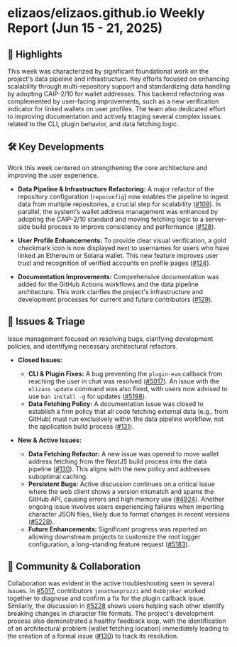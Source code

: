 # elizaos/elizaos.github.io Weekly Report (Jun 15 - 21, 2025)

## 🚀 Highlights
This week was characterized by significant foundational work on the project's data pipeline and infrastructure. Key efforts focused on enhancing scalability through multi-repository support and standardizing data handling by adopting CAIP-2/10 for wallet addresses. This backend refactoring was complemented by user-facing improvements, such as a new verification indicator for linked wallets on user profiles. The team also dedicated effort to improving documentation and actively triaging several complex issues related to the CLI, plugin behavior, and data fetching logic.

## 🛠️ Key Developments
Work this week centered on strengthening the core architecture and improving the user experience.

- **Data Pipeline & Infrastructure Refactoring:**
  A major refactor of the repository configuration (`repoconfig`) now enables the pipeline to ingest data from multiple repositories, a crucial step for scalability ([#109](https://github.com/elizaos/elizaos.github.io/pull/109)). In parallel, the system's wallet address management was enhanced by adopting the CAIP-2/10 standard and moving fetching logic to a server-side build process to improve consistency and performance ([#128](https://github.com/elizaos/elizaos.github.io/pull/128)).

- **User Profile Enhancements:**
  To provide clear visual verification, a gold checkmark icon is now displayed next to usernames for users who have linked an Ethereum or Solana wallet. This new feature improves user trust and recognition of verified accounts on profile pages ([#124](https://github.com/elizaos/elizaos.github.io/pull/124)).

- **Documentation Improvements:**
  Comprehensive documentation was added for the GitHub Actions workflows and the data pipeline architecture. This work clarifies the project's infrastructure and development processes for current and future contributors ([#129](https://github.com/elizaos/elizaos.github.io/pull/129)).

## 🐛 Issues & Triage
Issue management focused on resolving bugs, clarifying development policies, and identifying necessary architectural refactors.

- **Closed Issues:**
  - **CLI & Plugin Fixes:** A bug preventing the `plugin-evm` callback from reaching the user in chat was resolved ([#5017](https://github.com/elizaos/elizaos.github.io/issues/5017)). An issue with the `elizaos update` command was also fixed, with users now advised to use `bun install -g` for updates ([#5198](https://github.com/elizaos/elizaos.github.io/issues/5198)).
  - **Data Fetching Policy:** A documentation issue was closed to establish a firm policy that all code fetching external data (e.g., from GitHub) must run exclusively within the data pipeline workflow, not the application build process ([#131](https://github.com/elizaos/elizaos.github.io/issues/131)).

- **New & Active Issues:**
  - **Data Fetching Refactor:** A new issue was opened to move wallet address fetching from the NextJS build process into the data pipeline ([#130](https://github.com/elizaos/elizaos.github.io/issues/130)). This aligns with the new policy and addresses suboptimal caching.
  - **Persistent Bugs:** Active discussion continues on a critical issue where the web client shows a version mismatch and spams the GitHub API, causing errors and high memory use ([#4924](https://github.com/elizaos/elizaos.github.io/issues/4924)). Another ongoing issue involves users experiencing failures when importing character JSON files, likely due to format changes in recent versions ([#5228](https://github.com/elizaos/elizaos.github.io/issues/5228)).
  - **Future Enhancements:** Significant progress was reported on allowing downstream projects to customize the root logger configuration, a long-standing feature request ([#5183](https://github.com/elizaos/elizaos.github.io/issues/5183)).

## 💬 Community & Collaboration
Collaboration was evident in the active troubleshooting seen in several issues. In [#5017](https://github.com/elizaos/elizaos.github.io/issues/5017), contributors `jonathanprozzi` and `0xbbjoker` worked together to diagnose and confirm a fix for the plugin callback issue. Similarly, the discussion in [#5228](https://github.com/elizaos/elizaos.github.io/issues/5228) shows users helping each other identify breaking changes in character file formats. The project's development process also demonstrated a healthy feedback loop, with the identification of an architectural problem (wallet fetching location) immediately leading to the creation of a formal issue ([#130](https://github.com/elizaos/elizaos.github.io/issues/130)) to track its resolution.